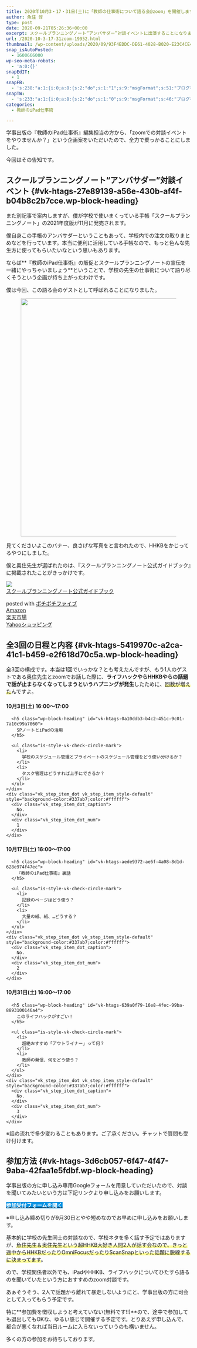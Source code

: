```yaml
---
title: 2020年10月3・17・31日(土)に「教師の仕事術について語る会@zoom」を開催します
author: 魚住 惇
type: post
date: 2020-09-21T05:26:36+00:00
excerpt: スクールプランニングノート“アンバサダー”対談イベントに出演することになりました
url: /2020-10-3-17-31zoom-19952.html
thumbnail: /wp-content/uploads/2020/09/93F4EDDC-DE61-4028-B020-E23C4CE4E4FC.jpeg
snap_isAutoPosted:
  - 1600666000
wp-seo-meta-robots:
  - 'a:0:{}'
snapEdIT:
  - 1
snapFB:
  - 's:238:"a:1:{i:0;a:8:{s:2:"do";s:1:"1";s:9:"msgFormat";s:51:"ブログを更新しました！%TITLE% %SITENAME%";s:8:"postType";s:1:"A";s:9:"isAutoImg";s:1:"A";s:8:"imgToUse";s:0:"";s:9:"isAutoURL";s:1:"A";s:8:"urlToUse";s:0:"";s:4:"doFB";i:0;}}";'
snapTW:
  - 's:233:"a:1:{i:0;a:8:{s:2:"do";s:1:"0";s:9:"msgFormat";s:46:"ブログを更新しました: %TITLE%  %URL%";s:8:"attchImg";s:1:"1";s:9:"isAutoImg";s:1:"A";s:8:"imgToUse";s:0:"";s:9:"isAutoURL";s:1:"A";s:8:"urlToUse";s:0:"";s:4:"doTW";i:0;}}";'
categories:
  - 教師のiPad仕事術

---
```

学事出版の『教師のiPad仕事術』編集担当の方から、「zoomでの対談イベントをやりませんか？」という企画案をいただいたので、全力で乗っかることにしました。

今回はその告知です。

## スクールプランニングノート“アンバサダー”対談イベント {#vk-htags-27e89139-a56e-430b-af4f-b04b8c2b7cce.wp-block-heading}

また別記事で案内しますが、僕が学校で使いまくっている手帳「スクールプランニングノート」の2021年度版が11月に発売されます。

僕自身この手帳のアンバサダーということもあって、学校内での注文の取りまとめなどを行っています。本当に便利に活用している手帳なので、もっと色んな先生方に使ってもらいたいなという思いもあります。

ならば**『教師のiPad仕事術』の販促とスクールプランニングノートの宣伝を一緒にやっちゃいましょう**ということで、学校の先生の仕事術について語り尽くそうという企画が持ち上がったわけです。

僕は今回、この語る会のゲストとして呼ばれることになりました。

<div class="wp-block-image">
  <figure class="aligncenter"><img decoding="async" loading="lazy" width="1214" height="647" src="/wp-content/uploads/2020/09/282B98A2-B86E-4F11-9513-E45F192854A6_1_105_c.jpeg" alt="" class="wp-image-19946"  sizes="(max-width: 1214px) 100vw, 1214px" /></figure>
</div>

見てくださいよこのバナー、良さげな写真をと言われたので、HHKBをかじってるやつにしました。

僕と奥住先生が選ばれたのは、『スクールプランニングノート公式ガイドブック』に掲載されたことがきっかけです。

<div class="cstmreba">
  <div class="kaerebalink-box">
    <div class="kaerebalink-image">
      <a href="https://www.amazon.co.jp/dp/4761924160?tag=jun3010me-22&#038;linkCode=ogi&#038;th=1&#038;psc=1" target="_blank" rel="noopener noreferrer"><img decoding="async" src="https://m.media-amazon.com/images/I/51MV5tVk6dL._SL160_.jpg" style="border: none;" /></a>
    </div>
    <div class="kaerebalink-info">
      <div class="kaerebalink-name">
        <a href="https://www.amazon.co.jp/dp/4761924160?tag=jun3010me-22&#038;linkCode=ogi&#038;th=1&#038;psc=1" target="_blank" rel="noopener noreferrer">スクールプランニングノート公式ガイドブック</a></p>
        <div class="kaerebalink-powered-date">
          posted with <a href="http://jun3010.me/pochipochi5.php" rel="nofollow noopener noreferrer" target="_blank">ポチポチファイブ</a>
        </div>
      </div>
      <div class="kaerebalink-link1">
        <div class="shoplinkamazon">
          <a href="https://www.amazon.co.jp/gp/search?keywords=スクールプランニングノート公式ガイドブック&#038;tag=jun3010me-22" target="_blank" rel="noopener noreferrer">Amazon</a>
        </div>
        <div class="shoplinkrakuten">
          <a href="https://hb.afl.rakuten.co.jp/hgc/10ef1d94.c90f9829.10ef1d95.53606a39/?pc=https%3A%2F%2Fsearch.rakuten.co.jp%2Fsearch%2Fmall%2Fスクールプランニングノート公式ガイドブック%2F-%2Ff.1-p.1-s.1-sf.0-st.A-v.2%3Fx%3D0%26scid%3Daf_ich_link_urltxt%26m%3Dhttp%3A%2F%2Fm.rakuten.co.jp%2F" target="_blank" rel="noopener noreferrer">楽天市場</a>
        </div>
        <div class="shoplinkyahoo">
          <a href="https://ck.jp.ap.valuecommerce.com/servlet/referral?sid=3040825&pid=884909937&vc_url=http%3A%2F%2Fsearch.shopping.yahoo.co.jp%2Fsearch%3Fp%3Dスクールプランニングノート公式ガイドブック "vcptn=kaereba" target="_blank" >Yahooショッピング<img decoding="async" loading="lazy" src="//ad.jp.ap.valuecommerce.com/servlet/gifbanner?sid=3040825&#038;pid=884909937" height="1" width="1" border="0" /></a>
        </div>
      </div>
    </div>
    <div class="booklink-footer">
    </div>
  </div>
</div>

## 全3回の日程と内容 {#vk-htags-5419970c-a2ca-41c1-b459-e2f618d70c5a.wp-block-heading}

全3回の構成です。本当は1回でいっかな？とも考えたんですが、もう1人のゲストである奥住先生とzoomでお話した際に、**ライフハックやらHHKBやらの話題で話が止まらなくなってしまうというハプニングが発生**したために、<span data-color="#fffd6b" style="background: linear-gradient(transparent 60%,rgba(255, 253, 107, 0.7) 0);" class="vk_highlighter">回数が増えた</span>んですよ。

<div class="wp-block-vk-blocks-step vk_step">
  <div class="wp-block-vk-blocks-step-item vk_step_item vk_step_item_lineStyle-default">
    <div class="vk_step_item_content">
      <h4 class="wp-block-heading" id="vk-htags-48193e0a-f7e2-4557-a296-582d4b56a676">
        10月3日(土) 16:00～17:00
      </h4>
      
      <h5 class="wp-block-heading" id="vk-htags-0a10ddb3-b4c2-451c-9c01-7a10c99a7060">
        SPノートとiPadの活用
      </h5>
      
      <ul class="is-style-vk-check-circle-mark">
        <li>
          学校のスケジュール管理とプライベートのスケジュール管理をどう使い分けるか？
        </li>
        <li>
          タスク管理はどうすれば上手にできるか？
        </li>
      </ul>
    </div>
    <div class="vk_step_item_dot vk_step_item_style-default" style="background-color:#337ab7;color:#ffffff">
      <div class="vk_step_item_dot_caption">
        No.
      </div>
      <div class="vk_step_item_dot_num">
        1
      </div>
    </div>
  </div>
  <div class="wp-block-vk-blocks-step-item vk_step_item vk_step_item_lineStyle-default">
    <div class="vk_step_item_content">
      <h4 class="wp-block-heading" id="vk-htags-fcd304fc-7d96-448a-9a96-4c5df00e13ea">
        10月17日(土) 16:00～17:00
      </h4>
      
      <h5 class="wp-block-heading" id="vk-htags-aede9372-ae6f-4a08-8d1d-628e974f47ec">
        『教師のiPad仕事術』裏話
      </h5>
      
      <ul class="is-style-vk-check-circle-mark">
        <li>
          記録のページはどう使う？
        </li>
        <li>
          大量の紙、紙、…どうする？
        </li>
      </ul>
    </div>
    <div class="vk_step_item_dot vk_step_item_style-default" style="background-color:#337ab7;color:#ffffff">
      <div class="vk_step_item_dot_caption">
        No.
      </div>
      <div class="vk_step_item_dot_num">
        2
      </div>
    </div>
  </div>
  <div class="wp-block-vk-blocks-step-item vk_step_item vk_step_item_lineStyle-default">
    <div class="vk_step_item_content">
      <h4 class="wp-block-heading" id="vk-htags-3af70bbb-d4e2-4cd4-a1df-e13a26cd8da6">
        10月31日(土) 16:00～17:00
      </h4>
      
      <h5 class="wp-block-heading" id="vk-htags-639a0f79-16e8-4fec-99ba-8893100146a4">
        このライフハックがすごい！
      </h5>
      
      <ul class="is-style-vk-check-circle-mark">
        <li>
          超絶おすすめ「アウトライナー」って何？
        </li>
        <li>
          教師の発信、何をどう使う？
        </li>
      </ul>
    </div>
    <div class="vk_step_item_dot vk_step_item_style-default" style="background-color:#337ab7;color:#ffffff">
      <div class="vk_step_item_dot_caption">
        No.
      </div>
      <div class="vk_step_item_dot_num">
        3
      </div>
    </div>
  </div>
</div>

<div class="wp-block-vk-blocks-step vk_step">
</div>

※話の流れで多少変わることもあります。ご了承ください。チャットで質問も受け付けます。

## 参加方法 {#vk-htags-3d6cb057-6f47-4f47-9aba-42faa1e5fdbf.wp-block-heading}

学事出版の方に申し込み専用Googleフォームを用意していただいたので、対談を聞いてみたいという方は下記リンクより申し込みをお願いします。

<div class="wp-block-snow-monkey-blocks-btn aligncenter u-clearfix smb-btn-wrapper is-style-default">
  <a class="smb-btn" href="https://docs.google.com/forms/d/e/1FAIpQLSeT59XXGnRaRV58lClv8D-ccqRou9HBV3FIpf64EPI1WNjZ7Q/viewform" style="background-color:#0693e3" target="_blank" rel="noopener noreferrer"><span class="smb-btn__label" style="color:#fff"><strong>参加受付フォームを開く</strong></span></a>
</div>

※申し込み締め切りが9月30日とやや短めなのでお早めに申し込みをお願いします。

基本的に学校の先生同士の対談なので、学校ネタを多く話す予定ではありますが、<span data-color="#fffd6b" style="background: linear-gradient(transparent 60%,rgba(255, 253, 107, 0.7) 0);" class="vk_highlighter">魚住先生＆奥住先生という超HHKB大好き人間2人が話す会なので、きっと途中からHHKBだったりOmniFocusだったりScanSnapといった話題に脱線するに決まってます</span>。

ので、学校関係者以外でも、iPadやHHKB、ライフハックについてひたすら語るのを聞いていたという方におすすめのzoom対談です。

あぁそうそう、2人で話題から離れて暴走しないようにと、学事出版の方に司会として入ってもらう予定です。

特に**参加費を徴収しようと考えていない(無料です!!)**ので、途中で参加しても退出してもOKな、ゆるい感じで開催する予定です。とりあえず申し込んで、都合が悪くなれば当日ルームに入らないっていうのも構いません。

多くの方の参加をお待ちしております。